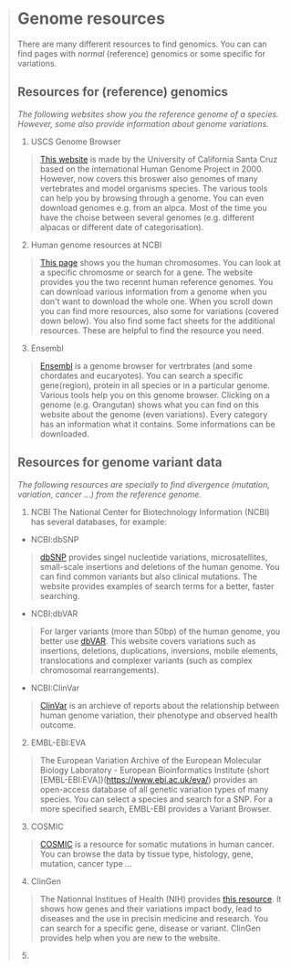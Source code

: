 > Genome resources
> ================
>
> There are many different resources to find genomics. You can can find pages with *normal* (reference) genomics or some specific for variations.
>
> ## Resources for (reference) genomics
> *The following websites show you the reference genome of a species. However, some also provide information about genome variations.*
> 1. USCS Genome Browser
>>  [This website](http://genome.ucsc.edu/) is made by the University of California Santa Cruz based on the international Human Genome Project in 2000. However, now covers this broswer also genomes of many vertebrates and model organisms species. The various tools can help you by browsing through a genome. You can even download genomes e.g. from an alpca. Most of the time you have the choise between several genomes (e.g. different alpacas or different date of categorisation).
> 2. Human genome resources at NCBI
>>   [This page](https://www.ncbi.nlm.nih.gov/projects/genome/guide/human/) shows you the human chromosomes. You can look at a specific chromosme or search for a gene. The website provides you the two recennt human reference genomes. You can download various information from a genome when you don't want to download the whole one. When you scroll down you can find more resources, also some for variations (covered down below). You also find some fact sheets for the additional resources. These are helpful to find the resource you need.
> 3. Ensembl
>>   [Ensembl](http://www.ensembl.org/index.html) is a genome browser for vertrbrates (and some chordates and eucaryotes). You can search a specific gene(region), protein in all species or in a particular genome. Various tools help you on this genome browser. Clicking on a genome (e.g. Orangutan) shows what you can find on this website about the genome (even variations). Every category has an information what it contains. Some informations can be downloaded.
>
> ## Resources for genome variant data
> *The following resources are specially to find divergence (mutation, variation, cancer ...) from the reference genome.* 
> 1. NCBI
> The National Center for Biotechnology Information (NCBI) has several databases, for example:
> * NCBI:dbSNP
>>  [dbSNP](https://www.ncbi.nlm.nih.gov/snp/) provides singel nucleotide variations, microsatellites, small-scale insertions and deletions of the human genome. You can find common variants but also clinical mutations. The website provides examples of search terms for a better, faster searching.
> * NCBI:dbVAR
>>   For larger variants (more than 50bp) of the human genome, you better use [dbVAR](https://www.ncbi.nlm.nih.gov/dbvar). This website covers variations such as insertions, deletions, duplications, inversions, mobile elements, translocations and complexer variants (such as complex chromosomal rearrangements).
> * NCBI:ClinVar
>>    [ClinVar](https://www.ncbi.nlm.nih.gov/clinvar/) is an archieve of reports about the relationship between human genome variation, their phenotype and observed health outcome. 
> 2. EMBL-EBI:EVA
>>   The European Variation Archive of the European Molecular Biology Laboratory - European Bioinformatics Institute (short [EMBL-EBI:EVA])(https://www.ebi.ac.uk/eva/) provides an open-access database of all genetic variation types of many species. You can select a species and search for a SNP. For a more specified search, EMBL-EBI provides a Variant Browser. 
> 3. COSMIC
>>   [COSMIC](https://cancer.sanger.ac.uk/cosmic) is a resource for somatic mutations in human cancer. You can browse the data by tissue type, histology, gene, mutation, cancer type ...
> 4. ClinGen
>>   The Nationnal Institues of Health (NIH) provides [this resource](https://clinicalgenome.org/). It shows how genes and their variations impact body, lead to diseases and the use in precisin medicine and research. You can search for a specific gene, disease or variant. ClinGen provides help when you are new to the website.
> 5.
